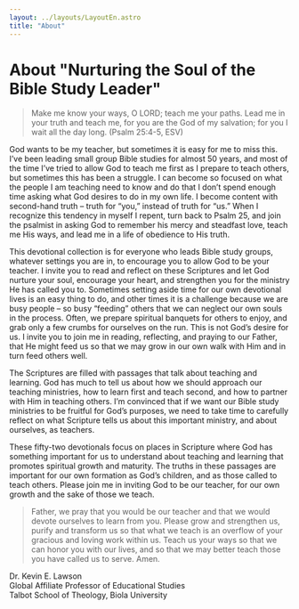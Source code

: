 ```yaml
---
layout: ../layouts/LayoutEn.astro
title: "About"
---
```


# About "Nurturing the Soul of the Bible Study Leader"
> Make me know your ways, O LORD;
> teach me your paths.
> Lead me in your truth and teach me,
> for you are the God of my salvation;
> for you I wait all the day long. 
> (Psalm 25:4-5, ESV)

God wants to be my teacher, but sometimes it is easy for me to miss this. I’ve been leading small group Bible studies for almost 50 years, and most of the time I’ve tried to allow God to teach me first as I prepare to teach others, but sometimes this has been a struggle. I can become so focused on what the people I am teaching need to know and do that I don’t spend enough time asking what God desires to do in my own life. I become content with second-hand truth – truth for “you,” instead of truth for “us.” When I recognize this tendency in myself I repent, turn back to Psalm 25, and join the psalmist in asking God to remember his mercy and steadfast love, teach me His ways, and lead me in a life of obedience to His truth. 

  This devotional collection is for everyone who leads Bible study groups, whatever settings you are in, to encourage you to allow God to be your teacher. I invite you to read and reflect on these Scriptures and let God nurture your soul, encourage your heart, and strengthen you for the ministry He has called you to. Sometimes setting aside time for our own devotional lives is an easy thing to do, and other times it is a challenge because we are busy people – so busy “feeding” others that we can neglect our own souls in the process. Often, we prepare spiritual banquets for others to enjoy, and grab only a few crumbs for ourselves on the run. This is not God’s desire for us. I invite you to join me in reading, reflecting, and praying to our Father, that He might feed us so that we may grow in our own walk with Him and in turn feed others well. 

The Scriptures are filled with passages that talk about teaching and learning. God has much to tell us about how we should approach our teaching ministries, how to learn first and teach second, and how to partner with Him in teaching others. I’m convinced that if we want our Bible study ministries to be fruitful for God’s purposes, we need to take time to carefully reflect on what Scripture tells us about this important ministry, and about ourselves, as teachers.

These fifty-two devotionals focus on places in Scripture where God has something important for us to understand about teaching and learning that promotes spiritual growth and maturity. The truths in these passages are important for our own formation as God’s children, and as those called to teach others. Please join me in inviting God to be our teacher, for our own growth and the sake of those we teach.

> Father, we pray that you would be our teacher and that we would devote ourselves to learn from you. Please grow and strengthen us, purify and transform us so that what we teach is an overflow of your gracious and loving work within us. Teach us your ways so that we can honor you with our lives, and so that we may better teach those you have called us to serve. Amen.

Dr. Kevin E. Lawson\
Global Affiliate Professor of Educational Studies\
Talbot School of Theology, Biola University